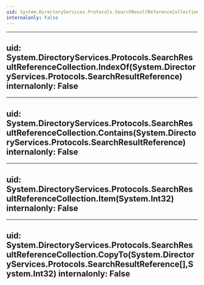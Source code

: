 ```yaml
---
uid: System.DirectoryServices.Protocols.SearchResultReferenceCollection
internalonly: False
---
```


---
uid: System.DirectoryServices.Protocols.SearchResultReferenceCollection.IndexOf(System.DirectoryServices.Protocols.SearchResultReference)
internalonly: False
---

---
uid: System.DirectoryServices.Protocols.SearchResultReferenceCollection.Contains(System.DirectoryServices.Protocols.SearchResultReference)
internalonly: False
---

---
uid: System.DirectoryServices.Protocols.SearchResultReferenceCollection.Item(System.Int32)
internalonly: False
---

---
uid: System.DirectoryServices.Protocols.SearchResultReferenceCollection.CopyTo(System.DirectoryServices.Protocols.SearchResultReference[],System.Int32)
internalonly: False
---
